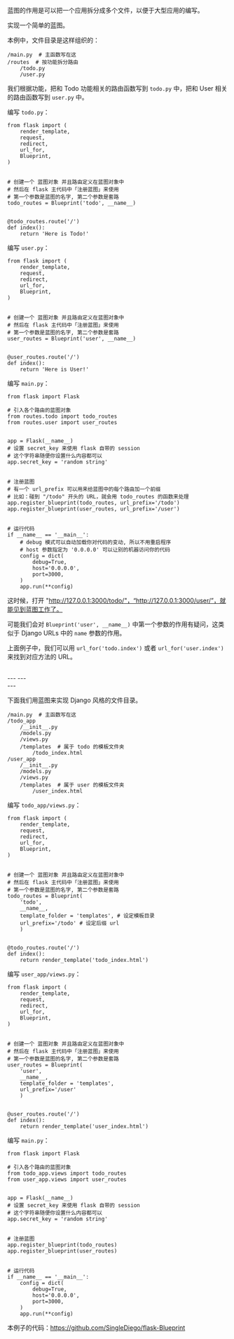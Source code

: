 蓝图的作用是可以把一个应用拆分成多个文件，以便于大型应用的编写。

实现一个简单的蓝图。

本例中，文件目录是这样组织的：
```
/main.py  # 主函数写在这
/routes  # 按功能拆分路由
    /todo.py
    /user.py
```
我们根据功能，把和 Todo 功能相关的路由函数写到 ```todo.py``` 中，把和 User 相关的路由函数写到 ```user.py``` 中。

编写 ```todo.py```：
```
from flask import (
    render_template,
    request,
    redirect,
    url_for,
    Blueprint,
)


# 创建一个 蓝图对象 并且路由定义在蓝图对象中
# 然后在 flask 主代码中「注册蓝图」来使用
# 第一个参数是蓝图的名字, 第二个参数是套路
todo_routes = Blueprint('todo', __name__)


@todo_routes.route('/')
def index():
    return 'Here is Todo!'
```

编写 ```user.py```：
```
from flask import (
    render_template,
    request,
    redirect,
    url_for,
    Blueprint,
)


# 创建一个 蓝图对象 并且路由定义在蓝图对象中
# 然后在 flask 主代码中「注册蓝图」来使用
# 第一个参数是蓝图的名字, 第二个参数是套路
user_routes = Blueprint('user', __name__)


@user_routes.route('/')
def index():
    return 'Here is User!'
```

编写 ```main.py```：
```
from flask import Flask

# 引入各个路由的蓝图对象
from routes.todo import todo_routes
from routes.user import user_routes


app = Flask(__name__)
# 设置 secret_key 来使用 flask 自带的 session
# 这个字符串随便你设置什么内容都可以
app.secret_key = 'random string'


# 注册蓝图
# 有一个 url_prefix 可以用来给蓝图中的每个路由加一个前缀
# 比如：碰到 "/todo" 开头的 URL，就会用 todo_routes 的函数来处理
app.register_blueprint(todo_routes, url_prefix='/todo')
app.register_blueprint(user_routes, url_prefix='/user')


# 运行代码
if __name__ == '__main__':
    # debug 模式可以自动加载你对代码的变动, 所以不用重启程序
    # host 参数指定为 '0.0.0.0' 可以让别的机器访问你的代码
    config = dict(
        debug=True,
        host='0.0.0.0',
        port=3000,
    )
    app.run(**config)
```

这时候，打开 "http://127.0.0.1:3000/todo/"，“http://127.0.0.1:3000/user/”，就能见到蓝图工作了。

可能我们会对 ``Blueprint('user', __name__)`` 中第一个参数的作用有疑问，这类似于 Django URLs 中的 ``name`` 参数的作用。

上面例子中，我们可以用 ``url_for('todo.index')`` 或者 ``url_for('user.index')`` 来找到对应方法的 URL。

<br>
---
---
<br>
---

下面我们用蓝图来实现 Django 风格的文件目录。

```
/main.py  # 主函数写在这
/todo_app
    /__init__.py
    /models.py
    /views.py
    /templates  # 属于 todo 的模板文件夹
        /todo_index.html
/user_app
    /__init__.py
    /models.py
    /views.py
    /templates  # 属于 user 的模板文件夹
        /user_index.html
```

编写 ```todo_app/views.py```：
```
from flask import (
    render_template,
    request,
    redirect,
    url_for,
    Blueprint,
)


# 创建一个 蓝图对象 并且路由定义在蓝图对象中
# 然后在 flask 主代码中「注册蓝图」来使用
# 第一个参数是蓝图的名字, 第二个参数是套路
todo_routes = Blueprint(
	'todo', 
	__name__, 
	template_folder = 'templates', # 设定模板目录
    url_prefix='/todo' # 设定后缀 url
	)


@todo_routes.route('/')
def index():
    return render_template('todo_index.html')
```

编写 ```user_app/views.py```：
```
from flask import (
    render_template,
    request,
    redirect,
    url_for,
    Blueprint,
)


# 创建一个 蓝图对象 并且路由定义在蓝图对象中
# 然后在 flask 主代码中「注册蓝图」来使用
# 第一个参数是蓝图的名字, 第二个参数是套路
user_routes = Blueprint(
	'user', 
	__name__, 
	template_folder = 'templates',
    url_prefix='/user'
	)


@user_routes.route('/')
def index():
    return render_template('user_index.html')
```

编写 ```main.py```：
```
from flask import Flask

# 引入各个路由的蓝图对象
from todo_app.views import todo_routes
from user_app.views import user_routes


app = Flask(__name__)
# 设置 secret_key 来使用 flask 自带的 session
# 这个字符串随便你设置什么内容都可以
app.secret_key = 'random string'


# 注册蓝图
app.register_blueprint(todo_routes)
app.register_blueprint(user_routes)


# 运行代码
if __name__ == '__main__':
    config = dict(
        debug=True,
        host='0.0.0.0',
        port=3000,
    )
    app.run(**config)
```

本例子的代码：https://github.com/SingleDiego/flask-Blueprint
